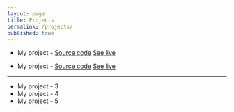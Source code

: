 ```yaml
---
layout: page
title: Projects
permalink: /projects/
published: true
---
```

* My project - [Source code](https://github.com/ankyBot/todo-s-app) [See live](https://ankybot.github.io/todo-s-app/) 

* My project - 
<a href="https://github.com/ankyBot/todo-s-app" target="_blank">Source code</a> 
<a href="https://ankybot.github.io/todo-s-app/" target="_blank">See live</a> 

<hr>

* My project - 3
* My project - 4
* My project - 5

